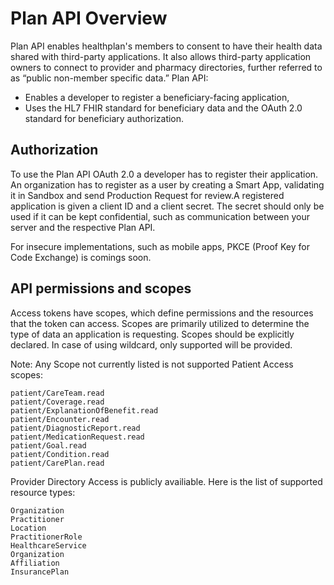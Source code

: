 # Plan API Overview

Plan API enables healthplan's members to consent to have their health data shared with third-party applications. It also allows third-party application owners to connect to provider and pharmacy directories, further referred to as “public non-member specific data.” Plan API:

* Enables a developer to register a beneficiary-facing application,
* Uses the HL7 FHIR standard for beneficiary data and the OAuth 2.0 standard for beneficiary authorization.

## Authorization

To use the Plan API OAuth 2.0 a developer has to register their application. An organization has to register as a user by creating a Smart App, validating it in Sandbox and send Production Request for review.A registered application is given a client ID and a client secret. The secret should only be used if it can be kept confidential, such as communication between your server and the respective Plan API.

For insecure implementations, such as mobile apps, PKCE \(Proof Key for Code Exchange\) is comings soon.

## API permissions and scopes

Access tokens have scopes, which define permissions and the resources that the token can access. Scopes are primarily utilized to determine the type of data an application is requesting. Scopes should be explicitly declared. In case of using wildcard, only supported will be provided.

Note: Any Scope not currently listed is not supported Patient Access scopes:

```text
patient/CareTeam.read
patient/Coverage.read
patient/ExplanationOfBenefit.read
patient/Encounter.read
patient/DiagnosticReport.read
patient/MedicationRequest.read
patient/Goal.read
patient/Condition.read
patient/CarePlan.read
```

Provider Directory Access is publicly availiable. Here is the list of supported resource types:

```text
Organization
Practitioner
Location
PractitionerRole
HealthcareService
Organization
Affiliation
InsurancePlan
```

